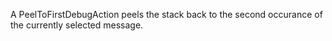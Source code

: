 A PeelToFirstDebugAction peels the stack back to the second occurance of the currently selected message.